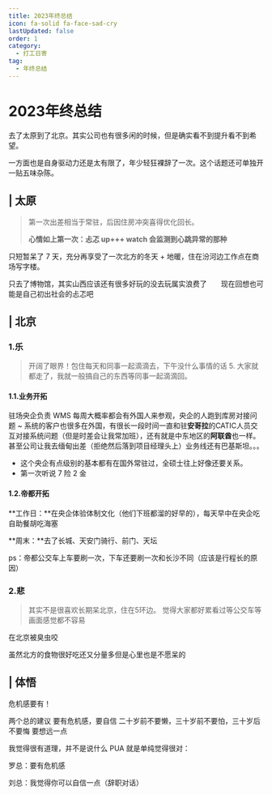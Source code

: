```yaml
---
title: 2023年终总结
icon: fa-solid fa-face-sad-cry
lastUpdated: false
order: 1
category:
  - 打工日寄
tag:
  - 年终总结
---
```


# 2023年终总结

去了太原到了北京。其实公司也有很多闲的时候，但是确实看不到提升看不到希望。

一方面也是自身驱动力还是太有限了，年少轻狂裸辞了一次。这个话题还可单独开一贴五味杂陈。

## | 太原

> 第一次出差相当于常驻，后因住房冲突喜得优化回长。
>
> **心情如上第一次：忐忑 up+++     watch 会监测到心跳异常的那种**

只短暂呆了 7 天，充分再享受了一次北方的冬天 + 地暖，住在汾河边工作点在商场写字楼。

只去了博物馆，其实山西应该还有很多好玩的没去玩属实浪费了　　现在回想也可能是自己初出社会的忐忑吧

<VidStack src="https://images.zzq8.cn/video/First%20business%20trip%20-%20Sad%20%3A%20%28.m4v"  poster="" />

## | 北京

### 1.乐

> 开阔了眼界！包住每天和同事一起滴滴去，下午没什么事情的话 5. 大家就都走了，我就一般搞自己的东西等同事一起滴滴回。

#### 1.1.业务开拓

驻场央企负责 WMS 每周大概率都会有外国人来参观，央企的人跑到库房对接问题 ~ 系统的客户也很多在外国，有很长一段时间一直和驻**安哥拉**的CATIC人员交互对接系统问题（但是时差会让我常加班），还有就是中东地区的**阿联酋**也一样。甚至公司让我去缅甸出差（拒绝然后落到项目经理头上）业务线还有巴基斯坦。。。

* 这个央企有点级别的基本都有在国外常驻过，全硕士往上好像还要关系。
* 第一次听说 7 险 2 金

#### 1.2.帝都开拓

**工作日：**在央企体验体制文化（他们下班都溜的好早的），每天早中在央企吃自助餐胡吃海塞

**周末：**去了长城、天安门骑行、前门、天坛

ps：帝都公交车上车要刷一次，下车还要刷一次和长沙不同（应该是行程长的原因）

### 2.悲

> 其实不是很喜欢长期呆北京，住在5环边。   觉得大家都好累看过等公交车等画面感觉都不容易

在北京被臭虫咬

虽然北方的食物很好吃还又分量多但是心里也是不愿呆的

## | 体悟

危机感要有！

两个总的建议  要有危机感，要自信         二十岁前不要懒，三十岁前不要怕，三十岁后不要悔        要想远一点

我觉得很有道理，并不是说什么 PUA 就是单纯觉得很对：

罗总：要有危机感

刘总：我觉得你可以自信一点（辞职对话）